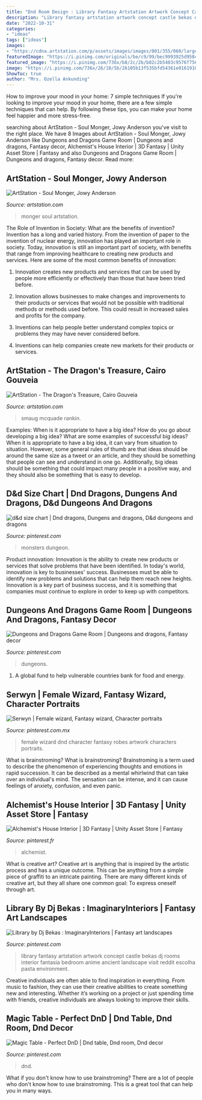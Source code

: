 ```yaml
---
title: "Dnd Room Design : Library Fantasy Artstation Artwork Concept Castle Bekas Dj Rooms Interior Fantasia Bedroom Anime Ancient Landscape Visit Reddit Escolha Pasta Environment"
description: "Library fantasy artstation artwork concept castle bekas dj rooms interior fantasia bedroom anime ancient landscape visit reddit escolha pasta environment"
date: "2022-10-31"
categories:
- "ideas"
tags: ["ideas"]
images:
- "https://cdna.artstation.com/p/assets/images/images/001/355/060/large/cairo-gouveia-the-hobbit-final.jpg?1444942421"
featuredImage: "https://i.pinimg.com/originals/be/c9/99/bec9993925d958c3210d68562cb2cfe9.jpg"
featured_image: "https://i.pinimg.com/736x/b8/2c/2b/b82c2b5403c9576f756bc5d5c77c566a.jpg"
image: "https://i.pinimg.com/736x/26/10/5b/26105b13f535bfd54361e0161910a391.jpg"
ShowToc: true
author: "Mrs. Ozella Ankunding"
---
```



How to improve your mood in your home: 7 simple techniques
If you're looking to improve your mood in your home, there are a few simple techniques that can help. By following these tips, you can make your home feel happier and more stress-free.

	

		
searching about ArtStation - Soul Monger, Jowy Anderson you've visit to the right place. We have 8 Images about ArtStation - Soul Monger, Jowy Anderson like Dungeons and Dragons Game Room | Dungeons and dragons, Fantasy decor, Alchemist&#039;s House Interior | 3D Fantasy | Unity Asset Store | Fantasy and also Dungeons and Dragons Game Room | Dungeons and dragons, Fantasy decor. Read more:
		
    
## ArtStation - Soul Monger, Jowy Anderson

<img loading=lazy src="https://cdna.artstation.com/p/assets/images/images/007/628/312/large/jowy-anderson-soulmonger-small.jpg?1507466805" onerror="this.onerror=null;this.src='https://tse2.mm.bing.net/th?id=OIP.tIMsdK0thyXXP3zECNgXUgHaKf&amp;pid=15.1';" alt="ArtStation - Soul Monger, Jowy Anderson">

_Source: artstation.com_

>monger soul artstation. 

	

The Role of Invention in Society: What are the benefits of invention?
Invention has a long and varied history. From the invention of paper to the invention of nuclear energy, innovation has played an important role in society. Today, innovation is still an important part of society, with benefits that range from improving healthcare to creating new products and services. Here are some of the most common benefits of innovation:
1. Innovation creates new products and services that can be used by people more efficiently or effectively than those that have been tried before.

2. Innovation allows businesses to make changes and improvements to their products or services that would not be possible with traditional methods or methods used before. This could result in increased sales and profits for the company.

3. Inventions can help people better understand complex topics or problems they may have never considered before.

4. Inventions can help companies create new markets for their products or services.

    
## ArtStation - The Dragon&#039;s Treasure, Cairo Gouveia

<img loading=lazy src="https://cdna.artstation.com/p/assets/images/images/001/355/060/large/cairo-gouveia-the-hobbit-final.jpg?1444942421" onerror="this.onerror=null;this.src='https://tse4.mm.bing.net/th?id=OIP.e4QYg8Jf2vSJtQ0lYNOBgwHaE3&amp;pid=15.1';" alt="ArtStation - The Dragon&#039;s Treasure, Cairo Gouveia">

_Source: artstation.com_

>smaug mcquade rankin. 

	

Examples: When is it appropriate to have a big idea? How do you go about developing a big idea? What are some examples of successful big ideas?
When it is appropriate to have a big idea, it can vary from situation to situation. However, some general rules of thumb are that ideas should be around the same size as a tweet or an article, and they should be something that people can see and understand in one go. Additionally, big ideas should be something that could impact many people in a positive way, and they should also be something that is easy to develop.

    
## D&amp;d Size Chart | Dnd Dragons, Dungens And Dragons, D&amp;d Dungeons And Dragons

<img loading=lazy src="https://i.pinimg.com/736x/26/10/5b/26105b13f535bfd54361e0161910a391.jpg" onerror="this.onerror=null;this.src='https://tse2.mm.bing.net/th?id=OIP.NxjoJfySiCqYmVi0TdA-GwHaJ7&amp;pid=15.1';" alt="d&amp;d size chart | Dnd dragons, Dungens and dragons, D&amp;d dungeons and dragons">

_Source: pinterest.com_

>monsters dungeon. 

	

Product innovation:
Innovation is the ability to create new products or services that solve problems that have been identified. In today's world, innovation is key to businesses' success. Businesses must be able to identify new problems and solutions that can help them reach new heights. Innovation is a key part of business success, and it is something that companies must continue to explore in order to keep up with competitors.

    
## Dungeons And Dragons Game Room | Dungeons And Dragons, Fantasy Decor

<img loading=lazy src="https://i.pinimg.com/736x/f8/03/79/f80379e86eea568eb486be62d1636c32.jpg" onerror="this.onerror=null;this.src='https://tse4.mm.bing.net/th?id=OIP.32NK0tTj_JzfLLh4htiZpQHaKa&amp;pid=15.1';" alt="Dungeons and Dragons Game Room | Dungeons and dragons, Fantasy decor">

_Source: pinterest.com_

>dungeons. 

	

1. A global fund to help vulnerable countries bank for food and energy.

    
## Serwyn | Female Wizard, Fantasy Wizard, Character Portraits

<img loading=lazy src="https://i.pinimg.com/originals/be/c9/99/bec9993925d958c3210d68562cb2cfe9.jpg" onerror="this.onerror=null;this.src='https://tse1.mm.bing.net/th?id=OIP.RAYNf3QRH-MkPn6Ea1BhCwHaKd&amp;pid=15.1';" alt="Serwyn | Female wizard, Fantasy wizard, Character portraits">

_Source: pinterest.com.mx_

>female wizard dnd character fantasy robes artwork characters portraits. 

	

What is brainstroming?
What is brainstroming? Brainstroming is a term used to describe the phenomenon of experiencing thoughts and emotions in rapid succession. It can be described as a mental whirlwind that can take over an individual's mind. The sensation can be intense, and it can cause feelings of anxiety, confusion, and even panic.

    
## Alchemist&#039;s House Interior | 3D Fantasy | Unity Asset Store | Fantasy

<img loading=lazy src="https://i.pinimg.com/736x/86/f2/e3/86f2e304c1f7c4903bd20182d6f9f098.jpg" onerror="this.onerror=null;this.src='https://tse3.mm.bing.net/th?id=OIP.5_GjGBJFdUHKgfYu4_VLPQHaE8&amp;pid=15.1';" alt="Alchemist&#039;s House Interior | 3D Fantasy | Unity Asset Store | Fantasy">

_Source: pinterest.fr_

>alchemist. 

	

What is creative art?
Creative art is anything that is inspired by the artistic process and has a unique outcome. This can be anything from a simple piece of graffiti to an intricate painting. There are many different kinds of creative art, but they all share one common goal: To express oneself through art.

    
## Library By Dj Bekas : ImaginaryInteriors | Fantasy Art Landscapes

<img loading=lazy src="https://i.pinimg.com/originals/84/db/80/84db801a9183c0b35c771c06378585b8.jpg" onerror="this.onerror=null;this.src='https://tse4.mm.bing.net/th?id=OIP.m5eE_biFJ6fS--B380F-jQHaEV&amp;pid=15.1';" alt="Library by Dj Bekas : ImaginaryInteriors | Fantasy art landscapes">

_Source: pinterest.com_

>library fantasy artstation artwork concept castle bekas dj rooms interior fantasia bedroom anime ancient landscape visit reddit escolha pasta environment. 

	

Creative individuals are often able to find inspiration in everything. From music to fashion, they can use their creative abilities to create something new and interesting. Whether it’s working on a project or just spending time with friends, creative individuals are always looking to improve their skills.

    
## Magic Table - Perfect DnD | Dnd Table, Dnd Room, Dnd Decor

<img loading=lazy src="https://i.pinimg.com/736x/b8/2c/2b/b82c2b5403c9576f756bc5d5c77c566a.jpg" onerror="this.onerror=null;this.src='https://tse4.mm.bing.net/th?id=OIP.KIeNBRg_aJGL2YviFJFGFwHaHm&amp;pid=15.1';" alt="Magic Table - Perfect DnD | Dnd table, Dnd room, Dnd decor">

_Source: pinterest.com_

>dnd. 

	

What if you don't know how to use brainstroming?
There are a lot of people who don't know how to use brainstroming. This is a great tool that can help you in many ways.

